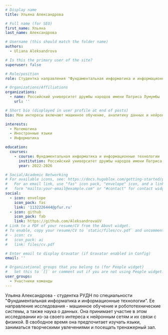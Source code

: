 ```yaml
---
# Display name
title: Ульяна Александрова

# Full name (for SEO)
first_name: Ульяна
last_name: Александрова

# Username (this should match the folder name)
authors:
  - Uliana Aleksandrova

# Is this the primary user of the site?
superuser: false

# Role/position
role: Студентка направления "Фундаментальная информатика и информационные технологии"

# Organizations/Affiliations
organizations:
  - name: Российский университет дружбы народов имени Патриса Лумумбы
    url: ''

# Short bio (displayed in user profile at end of posts)
bio: Мои интересы включают машинное обучение, аналитику данных и нейронные сети.

interests:
  - Математика
  - Иностранные языки
  - Информатика

education:
  courses:
    - course: Фундаментальная информатика и информационные технологии
      institution: Российский университет дружбы народов имени Патриса Лумумбы
      year: 2022-2026

# Social/Academic Networking
# For available icons, see: https://docs.hugoblox.com/getting-started/page-builder/#icons
#   For an email link, use "fas" icon pack, "envelope" icon, and a link in the
#   form "mailto:your-email@example.com" or "#contact" for contact widget.
social:
  - icon: envelope
    icon_pack: fas
    link: '1132226444@pfur.ru'
  - icon: github
    icon_pack: fab
    link: https://github.com/AleksandrovaUV
# Link to a PDF of your resume/CV from the About widget.
# To enable, copy your resume/CV to `static/files/cv.pdf` and uncomment the lines below.
# - icon: cv
#   icon_pack: ai
#   link: files/cv.pdf

# Enter email to display Gravatar (if Gravatar enabled in Config)
email: ''

# Organizational groups that you belong to (for People widget)
#   Set this to `[]` or comment out if you are not using People widget.
user_groups:
  - Участники команды
---
```


Ульяна Александрова - студентка РУДН по специальности "Фундаментальная информатика и информационные технологии". Ее направление исследования - машинное обучение и робототехнические системы, а также наука о данных. Она принимает участие в этом исследовании из-за своего интереса к нейронным сетям и их связи с физикой. В свободное время она предпочитает изучать языки, заниматься творческими увлечениями и посещать тренажерный зал.
